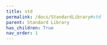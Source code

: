 ```yaml
---
title: std
permalink: /docs/StandardLibrary#std
parent: Standard Library
has_children: True
nav_order: 1
---
```

